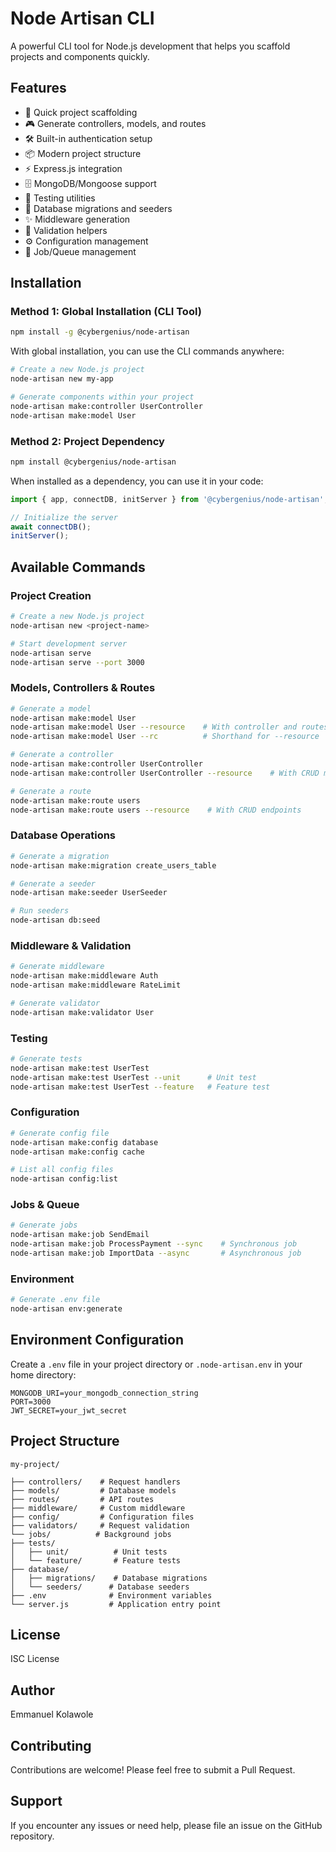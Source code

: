 # Node Artisan CLI

A powerful CLI tool for Node.js development that helps you scaffold projects and components quickly.

## Features

- 🚀 Quick project scaffolding
- 🎮 Generate controllers, models, and routes
- 🛠️ Built-in authentication setup
- 📦 Modern project structure
- ⚡ Express.js integration
- 🗄️ MongoDB/Mongoose support
- 🧪 Testing utilities
- 🔄 Database migrations and seeders
- ✨ Middleware generation
- 📝 Validation helpers
- ⚙️ Configuration management
- 📨 Job/Queue management

## Installation

### Method 1: Global Installation (CLI Tool)
```bash
npm install -g @cybergenius/node-artisan
```

With global installation, you can use the CLI commands anywhere:
```bash
# Create a new Node.js project
node-artisan new my-app

# Generate components within your project
node-artisan make:controller UserController
node-artisan make:model User
```

### Method 2: Project Dependency
```bash
npm install @cybergenius/node-artisan
```

When installed as a dependency, you can use it in your code:
```javascript
import { app, connectDB, initServer } from '@cybergenius/node-artisan';

// Initialize the server
await connectDB();
initServer();
```

## Available Commands

### Project Creation
```bash
# Create a new Node.js project
node-artisan new <project-name>

# Start development server
node-artisan serve
node-artisan serve --port 3000
```

### Models, Controllers & Routes
```bash
# Generate a model
node-artisan make:model User
node-artisan make:model User --resource    # With controller and routes
node-artisan make:model User --rc          # Shorthand for --resource

# Generate a controller
node-artisan make:controller UserController
node-artisan make:controller UserController --resource    # With CRUD methods

# Generate a route
node-artisan make:route users
node-artisan make:route users --resource    # With CRUD endpoints
```

### Database Operations
```bash
# Generate a migration
node-artisan make:migration create_users_table

# Generate a seeder
node-artisan make:seeder UserSeeder

# Run seeders
node-artisan db:seed
```

### Middleware & Validation
```bash
# Generate middleware
node-artisan make:middleware Auth
node-artisan make:middleware RateLimit

# Generate validator
node-artisan make:validator User
```

### Testing
```bash
# Generate tests
node-artisan make:test UserTest
node-artisan make:test UserTest --unit      # Unit test
node-artisan make:test UserTest --feature   # Feature test
```

### Configuration
```bash
# Generate config file
node-artisan make:config database
node-artisan make:config cache

# List all config files
node-artisan config:list
```

### Jobs & Queue
```bash
# Generate jobs
node-artisan make:job SendEmail
node-artisan make:job ProcessPayment --sync    # Synchronous job
node-artisan make:job ImportData --async       # Asynchronous job
```

### Environment
```bash
# Generate .env file
node-artisan env:generate
```

## Environment Configuration

Create a `.env` file in your project directory or `.node-artisan.env` in your home directory:
```
MONGODB_URI=your_mongodb_connection_string
PORT=3000
JWT_SECRET=your_jwt_secret
```

## Project Structure

```
my-project/

├── controllers/    # Request handlers
├── models/         # Database models
├── routes/         # API routes
├── middleware/     # Custom middleware
├── config/         # Configuration files
├── validators/     # Request validation
└── jobs/          # Background jobs
├── tests/
│   ├── unit/          # Unit tests
│   └── feature/       # Feature tests
├── database/
│   ├── migrations/    # Database migrations
│   └── seeders/      # Database seeders
├── .env              # Environment variables
└── server.js         # Application entry point
```

## License

ISC License

## Author

Emmanuel Kolawole

## Contributing

Contributions are welcome! Please feel free to submit a Pull Request.

## Support

If you encounter any issues or need help, please file an issue on the GitHub repository.

